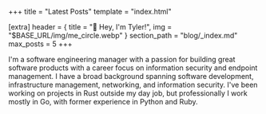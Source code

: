 +++
title = "Latest Posts"
template = "index.html"

[extra]
header = { title = "👋 Hey, I'm Tyler!", img = "$BASE_URL/img/me_circle.webp" }
section_path = "blog/_index.md"
max_posts = 5
+++

I'm a software engineering manager with a passion for building great software products with a career focus on
information security and endpoint management. I have a broad background spanning software development, infrastructure
management, networking, and information security. I've been working on projects in Rust outside my day job, but
professionally I work mostly in Go, with former experience in Python and Ruby.